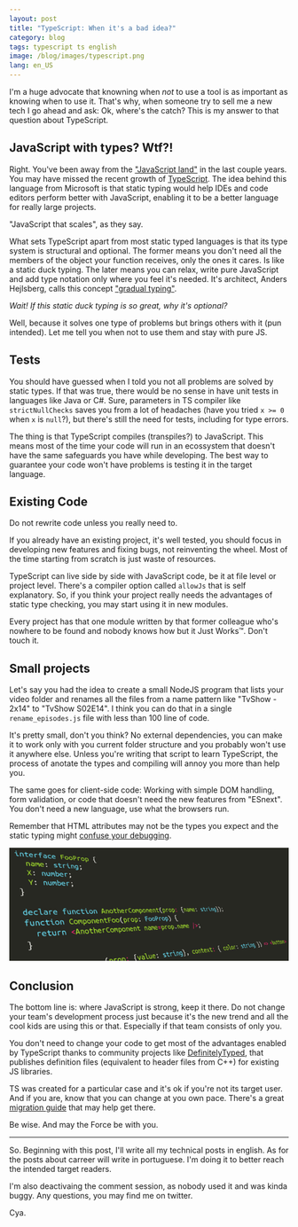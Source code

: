 ```yaml
---
layout: post
title: "TypeScript: When it's a bad idea?"
category: blog
tags: typescript ts english
image: /blog/images/typescript.png
lang: en_US
---
```


I'm a huge advocate that knowning when *not* to use a tool is as important as knowing when to use it.
That's why, when someone try to sell me a new tech I go ahead and ask: Ok, where's the catch?
This is my answer to that question about TypeScript.

## JavaScript with types? Wtf?!

Right. You've been away from the ["JavaScript land"][js01] in the last couple years.
You may have missed the recent growth of [TypeScript][ts01].
The idea behind this language from Microsoft is that static typing would help IDEs and code editors perform better with JavaScript, enabling it to be a better language for really large projects.

"JavaScript that scales", as they say.

What sets TypeScript apart from most static typed languages is that its type system is structural and optional.
The former means you don't need all the members of the object your function receives, only the ones it cares.
Is like a static duck typing. 
The later means you can relax, write pure JavaScript and add type notation only where you feel it's needed.
It's architect, Anders Hejlsberg, calls this concept ["gradual typing"][ts02].

_Wait! If this static duck typing is so great, why it's optional?_

Well, because it solves one type of problems but brings others with it (pun intended).
Let me tell you when not to use them and stay with pure JS.

## Tests

You should have guessed when I told you not all problems are solved by static types.
If that was true, there would be no sense in have unit tests in languages like Java or C#.
Sure, parameters in TS compiler like `strictNullChecks` saves you from a lot of headaches (have you tried `x >= 0` when `x` is `null`?), but there's still the need for tests, including for type errors.

The thing is that TypeScript compiles (transpiles?) to JavaScript.
This means most of the time your code will run in an ecossystem that doesn't have the same safeguards you have while developing.
The best way to guarantee your code won't have problems is testing it in the target language.

## Existing Code

Do not rewrite code unless you really need to.

If you already have an existing project, it's well tested, you should focus in developing new features and fixing bugs, not reinventing the wheel.
Most of the time starting from scratch is just waste of resources.

TypeScript can live side by side with JavaScript code, be it at file level or project level.
There's a compiler option called `allowJs` that is self explanatory.
So, if you think your project really needs the advantages of static type checking, you may start using it in new modules.

Every project has that one module written by that former colleague who's nowhere to be found and nobody knows how but it Just Works&trade;.
Don't touch it.

## Small projects

Let's say you had the idea to create a small NodeJS program that lists your video folder and renames all the files from a name pattern like "TvShow - 2x14" to "TvShow S02E14".
I think you can do that in a single `rename_episodes.js` file with less than 100 line of code.

It's pretty small, don't you think?
No external dependencies, you can make it to work only with you current folder structure and you probably won't use it anywhere else.
Unless you're writing that script to learn TypeScript, the process of anotate the types and compiling will annoy you more than help you.

The same goes for client-side code:
Working with simple DOM handling, form validation, or code that doesn't need the new features from "ESnext".
You don't need a new language, use what the browsers run.

Remember that HTML attributes may not be the types you expect and the static typing might [confuse your debugging][js02].

![img01]

## Conclusion

The bottom line is: where JavaScript is strong, keep it there.
Do not change your team's development process just because it's the new trend and all the cool kids are using this or that.
Especially if that team consists of only you.

You don't need to change your code to get most of the advantages enabled by TypeScript thanks to community projects like [DefinitelyTyped][ts03], that publishes definition files (equivalent to header files from C++) for existing JS libraries.

TS was created for a particular case and it's ok if you're not its target user.
And if you are, know that you can change at you own pace.
There's a great [migration guide][ts04] that may help get there.

Be wise. And may the Force be with you.

---
So. Beginning with this post, I'll write all my technical posts in english.
As for the posts about carreer will write in portuguese.
I'm doing it to better reach the intended target readers.

I'm also deactivaing the comment session, as nobody used it and was kinda buggy.
Any questions, you may find me on twitter.

Cya.

[img01]: /blog/images/typescript.png
[js01]: https://hackernoon.com/how-it-feels-to-learn-javascript-in-2016-d3a717dd577f "How it feels to learn javascript in 2016"
[js02]: https://blog.jayway.com/2016/05/06/typescript-web-and-the-illusive-type-safety-advantage/ "TypeScript, web and the illusive type-safety-advantage"
[ts01]: https://www.typescriptlang.org "TypeScript's official page"
[ts02]: https://www.youtube.com/watch?v=O5uaIwM-7pU ".NET Rocks! #1460 - TypeScript and Beyond with Anders Hejlsberg"
[ts03]: http://definitelytyped.org/ "DefinitelyTyped project page"
[ts04]: https://github.com/Microsoft/TypeScript-React-Conversion-Guide#typescript-react-conversion-guide "TypeScript React Conversion Guide"